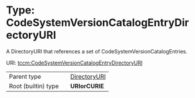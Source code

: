
# Type: CodeSystemVersionCatalogEntryDirectoryURI


A DirectoryURI that references a set of CodeSystemVersionCatalogEntries.

URI: [tccm:CodeSystemVersionCatalogEntryDirectoryURI](https://hotecosystem.org/tccm/CodeSystemVersionCatalogEntryDirectoryURI)

|  |  |  |
| --- | --- | --- |
| Parent type | | [DirectoryURI](types/DirectoryURI.md) |
| Root (builtin) type | | **URIorCURIE** |
